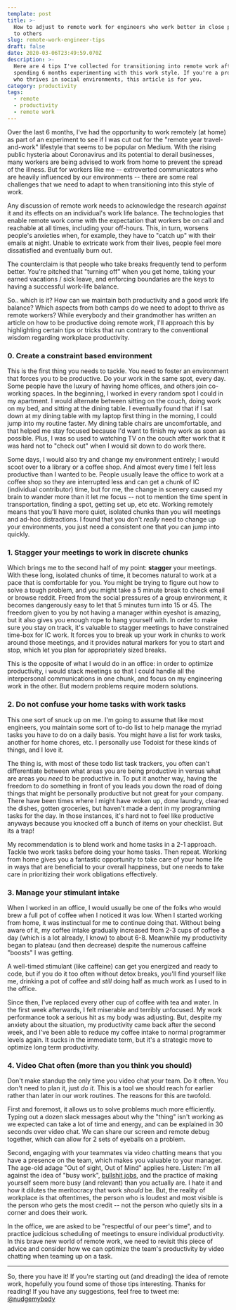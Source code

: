 ```yaml
---
template: post
title: >-
  How to adjust to remote work for engineers who work better in close proximity
  to others
slug: remote-work-engineer-tips
draft: false
date: 2020-03-06T23:49:59.070Z
description: >-
  Here are 4 tips I've collected for transitioning into remote work after
  spending 6 months experimenting with this work style. If you're a programmer
  who thrives in social environments, this article is for you.
category: productivity
tags:
  - remote
  - productivity
  - remote work
---
```

Over the last 6 months, I've had the opportunity to work remotely (at home) as part of an experiment to see if I was cut out for the "remote year travel-and-work" lifestyle that seems to be popular on Medium. With the rising public hysteria about Coronavirus and its potential to derail businesses, many workers are being advised to work from home to prevent the spread of the illness. But for workers like me -- extroverted communicators who are heavily influenced by our environments -- there are some real challenges that we need to adapt to when transitioning into this style of work. 

Any discussion of remote work needs to acknowledge the research *against* it and its effects on an individual's work life balance. The technologies that enable remote work come with the expectation that workers be on call and reachable at all times, including your off-hours. This, in turn, worsens people's anxieties when, for example, they have to "catch up" with their emails at night. Unable to extricate work from their lives, people feel more dissatisfied and eventually burn out.  

The counterclaim is that people who take breaks frequently tend to perform better. You're pitched that "turning off" when you get home, taking your earned vacations / sick leave, and enforcing boundaries are the keys to having a successful work-life balance.

So.. which is it? How can we maintain both productivity and a good work life balance? Which aspects from both camps do we need to adopt to thrive as remote workers? While everybody and their grandmother has written an article on how to be productive doing remote work, I'll approach this by highlighting certain tips or tricks that run contrary to the conventional wisdom regarding workplace productivity. 

### 0. Create a constraint based environment

This is the first thing you needs to tackle. You need to foster an environment that forces you to be productive. Do your work in the same spot, every day. Some people have the luxury of having home offices, and others join co-working spaces. In the beginning, I worked in every random spot I could in my apartment. I would alternate between sitting on the couch, doing work on my bed, and sitting at the dining table. I eventually found that if I sat down at my dining table with my laptop first thing in the morning, I could jump into my routine faster. My dining table chairs are uncomfortable, and that helped me stay focused because I'd want to finish my work as soon as possible. Plus, I was so used to watching TV on the couch after work that it was hard not to "check out" when I would sit down to do work there. 

 Some days, I would also try and change my environment entirely; I would scoot over to a library or a coffee shop. And almost every time I felt less productive than I wanted to be. People usually leave the office to work at a coffee shop so they are interrupted less and can get a chunk of IC (individual contributor) time, but for me, the change in scenery caused my brain to wander more than it let me focus -- not to mention the time spent in transportation, finding a spot, getting set up, etc etc. Working remotely means that you'll have more quiet, isolated chunks than you will meetings and ad-hoc distractions. I found that you don't *really* need to change up your environments, you just need a consistent one that you can jump into quickly.

### 1. Stagger your meetings to work in discrete chunks

Which brings me to the second half of my point: **stagger** your meetings. With these long, isolated chunks of time, it becomes natural to work at a pace that is comfortable for you. You might be trying to figure out how to solve a tough problem, and you might take a 5 minute break to check email or browse reddit. Freed from the social pressures of a group environment, it becomes dangerously easy to let that 5 minutes turn into 15 or 45. The freedom given to you by not having a manager within eyeshot is amazing, but it also gives you enough rope to hang yourself with. In order to make sure you stay on track, it's valuable to stagger meetings to have constrained time-box for IC work. It forces you to break up your work in chunks to work around those meetings, and it provides natural markers for you to start and stop, which let you plan for appropriately sized breaks. 

This is the opposite of what I would do in an office: in order to optimize productivity, i would stack meetings so that I could handle all the interpersonal communications in one chunk, and focus on my engineering work in the other. But modern problems require modern solutions.

### 2. Do not confuse your home tasks with work tasks

This one sort of snuck up on me. I'm going to assume that like most engineers, you maintain some sort of to-do list to help manage the myriad tasks you have to do on a daily basis. You might have a list for work tasks, another for home chores, etc. I personally use Todoist for these kinds of things, and I love it. 

The thing is, with most of these todo list task trackers, you often can't differentiate between what areas you are being productive in versus what are areas you *need* to be productive in. To put it another way, having the freedom to do something in front of you leads you down the road of doing things that might be personally productive but not great for your company. There have been times where I might have woken up, done laundry, cleaned the dishes, gotten groceries, but haven't made a dent in my programming tasks for the day. In those instances, it's hard not to feel like productive anyways because you knocked off a bunch of items on your checklist. But its a trap! 

My recommendation is to blend work and home tasks in a 2-1 approach. Tackle two work tasks before doing your home tasks. Then repeat. Working from home gives you a fantastic opportunity to take care of your home life in ways that are beneficial to your overall happiness, but one needs to take care in prioritizing their work obligations effectively.

### 3. Manage your stimulant intake

When I worked in an office, I would usually be one of the folks who would brew a full pot of coffee when I noticed it was low. When I started working from home, it was instinctual for me to continue doing that. Without being aware of it, my coffee intake gradually increased from 2-3 cups of coffee a day (which is a lot already, I know) to about 6-8. Meanwhile my productivity began to plateau (and then decrease) despite the numerous caffeine "boosts" I was getting. 

A well-timed stimulant (like caffeine) can get you energized and ready to code, but if you do it too often without detox breaks, you'll find yourself like me, drinking a pot of coffee and *still* doing half as much work as I used to in the office.

Since then, I've replaced every other cup of coffee with tea and water. In the first week afterwards, I felt miserable and terribly unfocused. My work performance took a serious hit as my body was adjusting. But, despite my anxiety about the situation, my productivity came back after the second week, and I've been able to reduce my coffee intake to normal programmer levels again. It sucks in the immediate term, but it's a strategic move to optimize long term productivity.

### 4. Video Chat often (more than you think you should)

Don't make standup the only time you video chat your team. Do it often. You don't need to plan it, just *do it.* This is a tool we should reach for earlier rather than later in our work routines. The reasons for this are twofold. 

First and foremost, it allows us to solve problems much more efficiently. Typing out a dozen slack messages about why the "thing" isn't working as we expected can take a lot of time and energy, and can be explained in 30 seconds over video chat.  We can share our screen and remote debug together, which can allow for 2 sets of eyeballs on a problem. 

Second, engaging with your teammates via video chatting means that you have a presence on the team, which makes you valuable to your manager. The age-old adage "Out of sight, Out of Mind" applies here. Listen: I'm all against the idea of "busy work", [bullshit jobs](https://www.strike.coop/bullshit-jobs/), and the practice of making yourself seem more busy (and relevant) than you actually are. I hate it and how it dilutes the meritocracy that work *should* be. But, the reality of workplace is that oftentimes, the person who is loudest and most visible is the person who gets the most credit -- not the person who quietly sits in a corner and does their work. 

In the office, we are asked to be "respectful of our peer's time", and to practice judicious scheduling of meetings to ensure individual productivity. In this brave new world of remote work, we need to revisit this piece of advice and consider how we can optimize the team's productivity by video chatting when teaming up on a task. 



- - -

So, there you have it! If you're starting out (and dreading) the idea of remote work, hopefully you found some of those tips interesting. Thanks for reading! If you have any suggestions, feel free to tweet me: [@nudgemybody](https://twitter.com/nudgemybody)